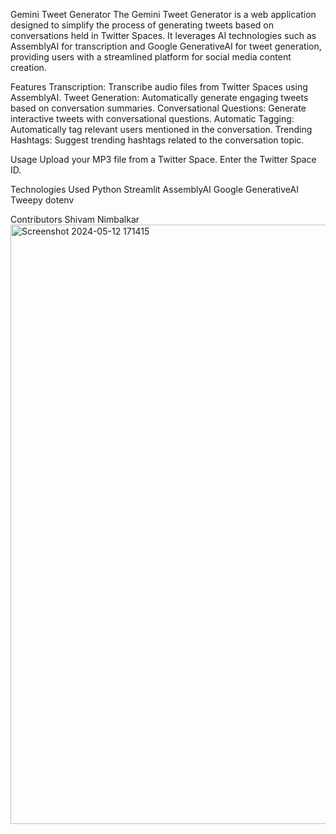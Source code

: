 Gemini Tweet Generator
The Gemini Tweet Generator is a web application designed to simplify the process of generating tweets based on conversations held in Twitter Spaces. It leverages AI technologies such as AssemblyAI for transcription and Google GenerativeAI for tweet generation, providing users with a streamlined platform for social media content creation.

Features
Transcription: Transcribe audio files from Twitter Spaces using AssemblyAI.
Tweet Generation: Automatically generate engaging tweets based on conversation summaries.
Conversational Questions: Generate interactive tweets with conversational questions.
Automatic Tagging: Automatically tag relevant users mentioned in the conversation.
Trending Hashtags: Suggest trending hashtags related to the conversation topic.

Usage
Upload your MP3 file from a Twitter Space.
Enter the Twitter Space ID.

Technologies Used
Python
Streamlit
AssemblyAI
Google GenerativeAI
Tweepy
dotenv


Contributors
Shivam Nimbalkar
<img width="959" alt="Screenshot 2024-05-12 171415" src="https://github.com/Shiva008/Tweet-Generator/assets/91310677/149a518f-ed11-421b-adb3-ad4906515c42">
